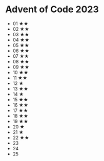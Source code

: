# Advent of Code 2023

- 01 ★★
- 02 ★★
- 03 ★★
- 04 ★★
- 05 ★★
- 06 ★★
- 07 ★★
- 08 ★★
- 09 ★★
- 10 ★★
- 11 ★★
- 12 ★
- 13 ★★
- 14 ★
- 15 ★★
- 16 ★★
- 17 ★★
- 18 ★★
- 19 ★★
- 20 ★
- 21 ★
- 22 ★★
- 23
- 24
- 25
